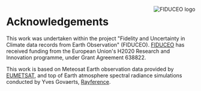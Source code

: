 [<img alt="FIDUCEO logo" align="right" src="http://www.fiduceo.eu/sites/default/files/FIDUCEO-logo.png" />](http://www.fiduceo.eu)

# Acknowledgements

This work was undertaken within the project "Fidelity and Uncertainty in Climate data records from Earth Observation" (FIDUCEO). [FIDUCEO](http://www.fiduceo.eu/) has received funding from the European Union's H2020 Research and Innovation programme, under Grant Agreement 638822.

This work is based on Meteosat Earth observation data provided by [EUMETSAT](http://www.eumetsat.int/), and top of Earth atmosphere spectral radiance simulations conducted by Yves Govaerts, [Rayference](http://www.rayference.eu/).
